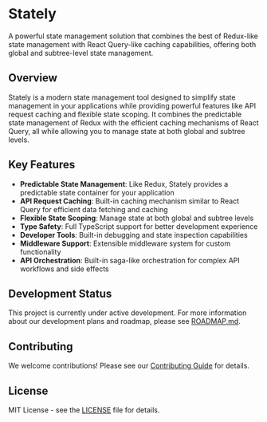 # Stately

A powerful state management solution that combines the best of Redux-like state management with React Query-like caching capabilities, offering both global and subtree-level state management.

## Overview

Stately is a modern state management tool designed to simplify state management in your applications while providing powerful features like API request caching and flexible state scoping. It combines the predictable state management of Redux with the efficient caching mechanisms of React Query, all while allowing you to manage state at both global and subtree levels.

## Key Features

- **Predictable State Management**: Like Redux, Stately provides a predictable state container for your application
- **API Request Caching**: Built-in caching mechanism similar to React Query for efficient data fetching and caching
- **Flexible State Scoping**: Manage state at both global and subtree levels
- **Type Safety**: Full TypeScript support for better development experience
- **Developer Tools**: Built-in debugging and state inspection capabilities
- **Middleware Support**: Extensible middleware system for custom functionality
- **API Orchestration**: Built-in saga-like orchestration for complex API workflows and side effects

## Development Status

This project is currently under active development. For more information about our development plans and roadmap, please see [ROADMAP.md](ROADMAP.md).

## Contributing

We welcome contributions! Please see our [Contributing Guide](CONTRIBUTING.md) for details.

## License

MIT License - see the [LICENSE](LICENSE) file for details. 